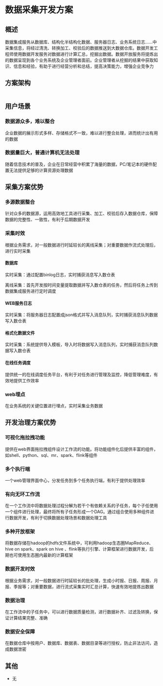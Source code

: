 # 数据采集开发方案

## 概述

数据集成服务从数据库、结构化半结构化数据、服务器日志、业务系统日志......中采集信息，将经过清洗、转换加工、校验后的数据推送到大数据仓库。数据开发工程师使用数据开发服务对数据进行计算汇总，挖掘出数据。数据开放服务将提炼出的数据呈现到各个业务系统及企业管理者面前。企业管理者从挖掘的结果中获取知识、信息和经验，有助于进行经营分析和总结，提高决策能力，增强企业竞争力

## 方案架构

<img :src="$withBase('/data/data-ckz.png')" style="zoom:40%" >

## 用户场景

### 数据源众多，难以整合

企业数据的展示形式多样、存储格式不一致，难以进行整合处理，进而统计出有用的数据

### 数据量巨大，普通计算机无法处理

随着信息技术的普及，企业在日常经营中积累了海量的数据，PC/笔记本的硬件配置无法提供足够的计算资源处理数据

## 采集方案优势

### 多源数据整合

针对众多的数据源，运用高效地工具进行采集、加工、校验后存入数据仓库，保障数据的完整性、一致性，有利于后期数据开发

### 采集时效

根据业务需求，对一般数据进行时延较长的离线采集；对重要数据作流式处理后，进行实时采集

#### 数据库

实时采集：通过配置binlog日志，实时捕获消息写入数仓表

离线采集：首先开发按时间变量提取数据并写入数仓表的任务，然后将任务上传到数据集成服务进行定时调度

####  WEB服务日志

实时采集：将服务器日志配置成json格式并写入消息队列，实时捕获消息队列数据写入数仓表

#### 格式化数据文件

实时采集：系统提供导入模板，导入时将数据写入消息队列，实时捕获消息队列数据写入数仓表

#### 在线任务调度

提供统一的在线调度任务平台，有利于对任务进行管理及监控，降低管理难度，有效地提供工作效率

### web埋点

在业务系统的关键位置进行埋点，实时采集业务数据

## 开发治理方案优势

### 可视化拖拉拽功能

提供在web界面拖拉拽组件设计工作流的功能。将功能组件化后提供丰富的组件，如shell、python、sql、mr、spark、flink等组件

### 多个执行端

一个web管理界面中心，分发任务到多个任务执行端，有利于提供处理效率

### 有向无环工作流

在一个工作流中将数据处理过程分解为若干个有依赖关系的子任务，每个子任使用一个组件进行处理，最终将所有子任务形成一个DAG。通过组合使用多种组件进行数据开发，有利于切换数据处理场景和数据处理工具

### 多种开放框架

将数据存储在hadoop的hdfs文件系统中，可利用hadoop生态圈MapReduce、hive on spark、spark on hive 、flink等执行引擎、计算框架进行数据开发，后期也可使用生态圈内最新的计算框架

### 数据开发时效

根据业务需求，对一般数据进行时延较长的批处理，生成小时报、日报、周报、月报、季报等；对重要数据，进行流式采集实时汇总计算，快速有效地提炼出数据

### 数据治理

在工作流中的子任务中，可以进行数据质量检测，进行数据补齐、过滤及转换，保证计算结果完整、准确

### 数据安全保障

在数据仓库中按用户、数据库、数据表、数据目录等进行授权，防止非法访问，造成数据泄密

## 其他

- 无
